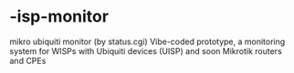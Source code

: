 # -isp-monitor
mikro ubiquiti monitor (by status.cgi)
Vibe-coded prototype, a monitoring system for WISPs with Ubiquiti devices (UISP) and soon Mikrotik routers and CPEs
